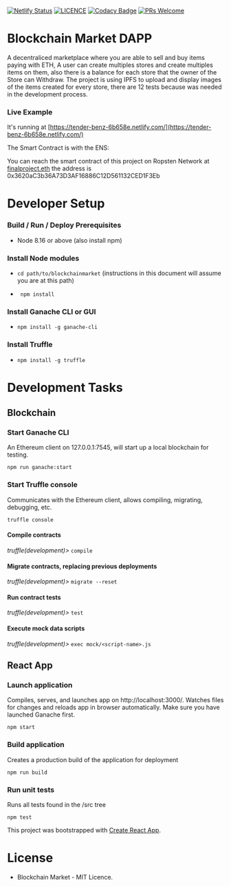 [![Netlify Status](https://api.netlify.com/api/v1/badges/c8cd1e9c-ceb5-4925-87fd-fdc7f9d8424b/deploy-status)](https://app.netlify.com/sites/tender-benz-6b658e/deploys)
[![LICENCE](https://img.shields.io/dub/l/vibe-d.svg)](https://github.com/edsphinx/streamapp/blob/master/LICENSE)
[![Codacy Badge](https://api.codacy.com/project/badge/Grade/8395d6f00cdb411aab479ebd654ae236)](https://www.codacy.com/app/edsphinx/streamapp?utm_source=github.com&amp;utm_medium=referral&amp;utm_content=edsphinx/streamapp&amp;utm_campaign=Badge_Grade)
[![PRs Welcome](https://img.shields.io/badge/PRs-welcome-brightgreen.svg?style=flat-square)](http://makeapullrequest.com)

#  Blockchain Market DAPP
A decentraliced marketplace where you are able to sell and buy items paying with ETH, A user can create multiples stores and create multiples items on them, also there is a balance for each store that the owner of the Store can Withdraw. The project is using IPFS to upload and display images of the items created for every store, there are 12 tests because was needed in the development process.

### Live Example 
It's running at [https://tender-benz-6b658e.netlify.com/](https://tender-benz-6b658e.netlify.com/) 

The Smart Contract is with the ENS:

You can reach the smart contract of this project on Ropsten Network at [finalproject.eth](finalproject.eth) the address is 
0x3620aC3b36A73D3AF16886C12D561132CED1F3Eb

#  Developer Setup
### Build / Run / Deploy Prerequisites
* Node 8.16 or above (also install npm)

### Install Node modules
* ```cd path/to/blockchainmarket``` (instructions in this document will assume you are at this path)

* ``` npm install```

### Install Ganache CLI or GUI
* ```npm install -g ganache-cli```

### Install Truffle
* ```npm install -g truffle```

# Development Tasks
## Blockchain
### Start Ganache CLI
An Ethereum client on 127.0.0.1:7545, will start up a local blockchain for testing.

```npm run ganache:start```

### Start Truffle console
Communicates with the Ethereum client, allows compiling, migrating, debugging, etc.

```truffle console```

#### Compile contracts
*truffle(development)>* ```compile```

#### Migrate contracts, replacing previous deployments
*truffle(development)>* ```migrate --reset```

#### Run contract tests
*truffle(development)>* ```test```

#### Execute mock data scripts
*truffle(development)>* ```exec mock/<script-name>.js```

## React App
### Launch application
Compiles, serves, and launches app on http://localhost:3000/. Watches files for changes and reloads app in browser automatically.
Make sure you have launched Ganache first.

```npm start```

### Build application
Creates a production build of the application for deployment

```npm run build```

### Run unit tests
Runs all tests found in the /src tree

```npm test```


This project was bootstrapped with [Create React App](https://github.com/facebook/create-react-app).

# License
* Blockchain Market - MIT Licence.